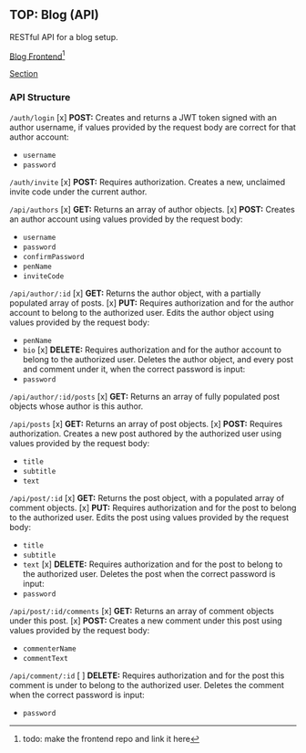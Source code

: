 ## TOP: Blog (API)
RESTful API for a blog setup.

[Blog Frontend](#)[^1]

[Section](https://www.theodinproject.com/lessons/nodejs-blog-api)

### API Structure
`/auth/login`
[x] **POST:** Creates and returns a JWT token signed with an author username, if values provided by the request body are correct for that author account:
  - `username`
  - `password`

`/auth/invite`
[x] **POST:** Requires authorization. Creates a new, unclaimed invite code under the current author.

`/api/authors`
[x] **GET:** Returns an array of author objects.
[x] **POST:** Creates an author account using values provided by the request body:
  - `username`
  - `password`
  - `confirmPassword`
  - `penName`
  - `inviteCode`

`/api/author/:id`
[x] **GET:** Returns the author object, with a partially populated array of posts.
[x] **PUT:** Requires authorization and for the author account to belong to the authorized user. Edits the author object using values provided by the request body:
  - `penName`
  - `bio`
[x] **DELETE:** Requires authorization and for the author account to belong to the authorized user. Deletes the author object, and every post and comment under it, when the correct password is input:
  - `password`

`/api/author/:id/posts`
[x] **GET:** Returns an array of fully populated post objects whose author is this author.

`/api/posts`
[x] **GET:** Returns an array of post objects.
[x] **POST:** Requires authorization. Creates a new post authored by the authorized user using values provided by the request body:
  - `title`
  - `subtitle`
  - `text`

`/api/post/:id`
[x] **GET:** Returns the post object, with a populated array of comment objects.
[x] **PUT:** Requires authorization and for the post to belong to the authorized user. Edits the post using values provided by the request body:
  - `title`
  - `subtitle`
  - `text`
[x] **DELETE:** Requires authorization and for the post to belong to the authorized user. Deletes the post when the correct password is input:
  - `password`

`/api/post/:id/comments`
[x] **GET:** Returns an array of comment objects under this post.
[x] **POST:** Creates a new comment under this post using values provided by the request body:
  - `commenterName`
  - `commentText`

`/api/comment/:id`
[ ] **DELETE:** Requires authorization and for the post this comment is under to belong to the authorized user. Deletes the comment when the correct password is input:
  - `password`


[^1]: todo: make the frontend repo and link it here